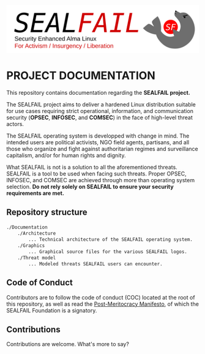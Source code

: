 ![SEALFAIL logo](Graphics/logo-transparent.png) 

# PROJECT DOCUMENTATION

This repository contains documentation regarding the **SEALFAIL project.**

The SEALFAIL project aims to deliver a hardened Linux distribution suitable for use cases requiring strict operational, information, and communication security (**OPSEC**, **INFOSEC**, and **COMSEC**) in the face of high-level threat actors.

The SEALFAIL operating system is developped with change in mind. The intended users are political activists, NGO field agents, partisans, and all those who organize and fight against authoritarian regimes and surveillance capitalism, and/or for human rights and dignity.

What SEALFAIL is not is a solution to all the aforementioned threats. SEALFAIL is a tool to be used when facing such threats. Proper OPSEC, INFOSEC, and COMSEC are achieved through more than operating system selection. **Do not rely solely on SEALFAIL to ensure your security requirements are met.**

## Repository structure

```
./Documentation
	./Architecture
		... Technical architecture of the SEALFAIL operating system.
	./Graphics
		... Graphical source files for the various SEALFAIL logos.
	./Threat model
		... Modeled threats SEALFAIL users can encounter.
```

## Code of Conduct

Contributors are to follow the code of conduct (COC) located at the root of this repository, as well as read the [Post-Meritocracy Manifesto](https://postmeritocracy.org/), of which the SEALFAIL Foundation is a signatory.

## Contributions

Contributions are welcome. What's more to say?
